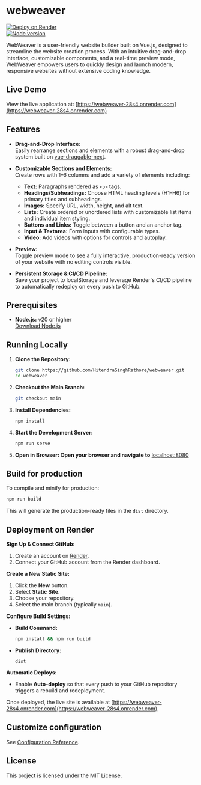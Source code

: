 # webweaver
[![Deploy on Render](https://img.shields.io/badge/Deploy-Render-blue)](https://webweaver-28s4.onrender.com)  
[![Node version](https://img.shields.io/badge/Node->20-brightgreen)](https://nodejs.org/)

WebWeaver is a user-friendly website builder built on Vue.js, designed to streamline the website creation process. With an intuitive drag-and-drop interface, customizable components, and a real-time preview mode, WebWeaver empowers users to quickly design and launch modern, responsive websites without extensive coding knowledge.

## Live Demo

View the live application at: [https://webweaver-28s4.onrender.com](https://webweaver-28s4.onrender.com)

## Features

- **Drag-and-Drop Interface:**  
  Easily rearrange sections and elements with a robust drag-and-drop system built on [vue-draggable-next](https://www.npmjs.com/package/vue-draggable-next).

- **Customizable Sections and Elements:**  
  Create rows with 1–6 columns and add a variety of elements including:
  - **Text:** Paragraphs rendered as `<p>` tags.
  - **Headings/Subheadings:** Choose HTML heading levels (H1–H6) for primary titles and subheadings.
  - **Images:** Specify URL, width, height, and alt text.
  - **Lists:** Create ordered or unordered lists with customizable list items and individual item styling.
  - **Buttons and Links:** Toggle between a button and an anchor tag.
  - **Input & Textarea:** Form inputs with configurable types.
  - **Video:** Add videos with options for controls and autoplay.

- **Preview:**  
  Toggle preview mode to see a fully interactive, production-ready version of your website with no editing controls visible.

- **Persistent Storage & CI/CD Pipeline:**  
  Save your project to localStorage and leverage Render's CI/CD pipeline to automatically redeploy on every push to GitHub.

## Prerequisites

- **Node.js:** v20 or higher  
  [Download Node.js](https://nodejs.org/)

## Running Locally

1. **Clone the Repository:**
   ```bash
   git clone https://github.com/HitendraSinghRathore/webweaver.git
   cd webweaver
   ```
2. **Checkout the Main Branch:**
   ```bash
   git checkout main
   ```
3. **Install Dependencies:**
   ```bash
   npm install
   ```
4. **Start the Development Server:**
   ```bash
   npm run serve
   ```
5. **Open in Browser: Open your browser and navigate to** [localhost:8080](http://localhost:8080)

## Build for production

To compile and minify for production:
```bash
npm run build
```
This will generate the production-ready files in the `dist` directory.

## Deployment on Render

**Sign Up & Connect GitHub:**

1.  Create an account on [Render](https://render.com/).
2.  Connect your GitHub account from the Render dashboard.

**Create a New Static Site:**

1.  Click the **New** button.
2.  Select **Static Site**.
3.  Choose your repository.
4.  Select the main branch (typically `main`).

**Configure Build Settings:**

* **Build Command:**
    ```bash
    npm install && npm run build
    ```
* **Publish Directory:**
    ```
    dist
    ```

**Automatic Deploys:**

* Enable **Auto-deploy** so that every push to your GitHub repository triggers a rebuild and redeployment.

Once deployed, the live site is available at [https://webweaver-28s4.onrender.com](https://webweaver-28s4.onrender.com).

## Customize configuration
See [Configuration Reference](https://cli.vuejs.org/config/).

## License
This project is licensed under the MIT License.

